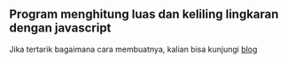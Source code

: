 ## Program menghitung luas dan keliling lingkaran dengan javascript
Jika tertarik bagaimana cara membuatnya, kalian bisa kunjungi [blog](https://mfebriann.github.io/tutorial/program-menghitung-luas-keliling-dan-lingkaran-dengan-javascript/)
